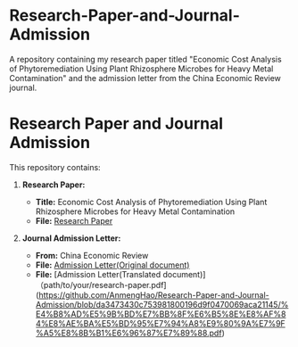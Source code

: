 # Research-Paper-and-Journal-Admission
A repository containing my research paper titled "Economic Cost Analysis of Phytoremediation Using Plant Rhizosphere Microbes for Heavy Metal Contamination" and the admission letter from the China Economic Review journal.

# Research Paper and Journal Admission

This repository contains:

1. **Research Paper:**  
   - **Title:** Economic Cost Analysis of Phytoremediation Using Plant Rhizosphere Microbes for Heavy Metal Contamination  
   - **File:** [Research Paper](path/to/your/research-paper.pdf)

2. **Journal Admission Letter:**  
   - **From:** China Economic Review  
   - **File:** [Admission Letter(Original document)](https://github.com/AnmengHao/Research-Paper-and-Journal-Admission/blob/3bd3f9ba6ccc6aad94c507f5518b21582fcffca7/%E3%80%8A%E4%B8%AD%E5%9B%BD%E7%BB%8F%E6%B5%8E%E8%AF%84%E8%AE%BA%E3%80%8B%E9%80%9A%E7%9F%A5%E4%B9%A6.pdf)
   - **File:** [Admission Letter(Translated document)]（path/to/your/research-paper.pdf](https://github.com/AnmengHao/Research-Paper-and-Journal-Admission/blob/da3473430c753981800196d9f0470069aca21145/%E4%B8%AD%E5%9B%BD%E7%BB%8F%E6%B5%8E%E8%AF%84%E8%AE%BA%E5%BD%95%E7%94%A8%E9%80%9A%E7%9F%A5%E8%8B%B1%E6%96%87%E7%89%88.pdf)

